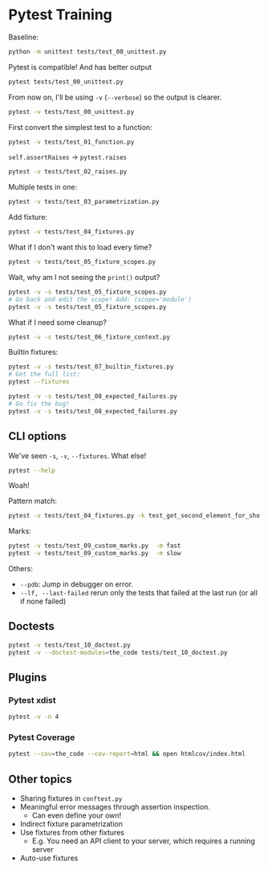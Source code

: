 # Pytest Training

Baseline:

```bash
python -m unittest tests/test_00_unittest.py
```

Pytest is compatible! And has better output

```bash
pytest tests/test_00_unittest.py
```

From now on, I'll be using `-v` (`--verbose`) so the output is clearer.

```bash
pytest -v tests/test_00_unittest.py
```

First convert the simplest test to a function:

```bash
pytest -v tests/test_01_function.py
```

`self.assertRaises` -> `pytest.raises`

```bash
pytest -v tests/test_02_raises.py
```

Multiple tests in one:

```bash
pytest -v tests/test_03_parametrization.py
```

Add fixture:

```bash
pytest -v tests/test_04_fixtures.py
```

What if I don't want this to load every time?

```bash
pytest -v tests/test_05_fixture_scopes.py
```

Wait, why am I not seeing the `print()` output?

```bash
pytest -v -s tests/test_05_fixture_scopes.py
# Go back and edit the scope! Add: (scope='module')
pytest -v -s tests/test_05_fixture_scopes.py
```

What if I need some cleanup?

```bash
pytest -v -s tests/test_06_fixture_context.py
```

Builtin fixtures:

```bash
pytest -v -s tests/test_07_builtin_fixtures.py
# Get the full list: 
pytest --fixtures
```

```bash
pytest -v -s tests/test_08_expected_failures.py
# Go fix the bug!
pytest -v -s tests/test_08_expected_failures.py
```

## CLI options

We've seen `-s`, `-v`, `--fixtures`. What else!

```bash
pytest --help
```

Woah!

Pattern match:

```bash
pytest -v tests/test_04_fixtures.py -k test_get_second_element_for_sho
```

Marks:

```bash
pytest -v tests/test_09_custom_marks.py  -m fast
pytest -v tests/test_09_custom_marks.py  -m slow
```

Others:

* `--pdb`: Jump in debugger on error.
* `--lf, --last-failed` rerun only the tests that failed at the last run (or all if none failed)

## Doctests

```bash
pytest -v tests/test_10_doctest.py
pytest -v --doctest-modules=the_code tests/test_10_doctest.py
```

## Plugins

### Pytest xdist

```bash
pytest -v -n 4
```

### Pytest Coverage

```bash
pytest --cov=the_code --cov-report=html && open htmlcov/index.html
```

## Other topics

* Sharing fixtures in `conftest.py`
* Meaningful error messages through assertion inspection.
    - Can even define your own!
* Indirect fixture parametrization
* Use fixtures from other fixtures
    - E.g. You need an API client to your server, which requires a running server
* Auto-use fixtures
